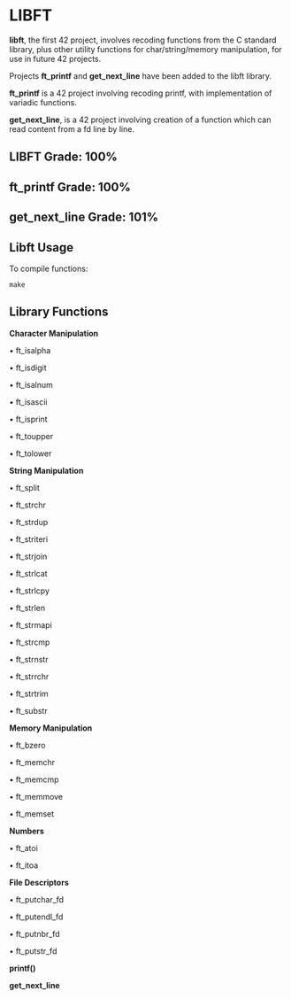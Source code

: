# LIBFT

**libft**, the first 42 project, involves recoding functions from the C standard library, plus other utility functions for char/string/memory manipulation, for use in future 42 projects.

Projects **ft_printf** and **get_next_line** have been added to the libft library. 

**ft_printf** is a 42 project involving recoding printf, with implementation of variadic functions.

**get_next_line**, is a 42 project involving creation of a function which can read content from a fd line by line.


## LIBFT Grade: 100%
## ft_printf Grade: 100%
## get_next_line Grade: 101%

## Libft Usage

To compile functions:
```
make
```

## Library Functions

**Character Manipulation**

• ft_isalpha

• ft_isdigit

• ft_isalnum

• ft_isascii

• ft_isprint

• ft_toupper

• ft_tolower

**String Manipulation**

• ft_split

• ft_strchr

• ft_strdup

• ft_striteri

• ft_strjoin

• ft_strlcat

• ft_strlcpy

• ft_strlen

• ft_strmapi

• ft_strcmp

• ft_strnstr

• ft_strrchr

• ft_strtrim

• ft_substr

**Memory Manipulation**

• ft_bzero

• ft_memchr

• ft_memcmp

• ft_memmove

• ft_memset

**Numbers**

• ft_atoi

• ft_itoa

**File Descriptors**

• ft_putchar_fd

• ft_putendl_fd

• ft_putnbr_fd

• ft_putstr_fd

**printf()**

**get_next_line**
